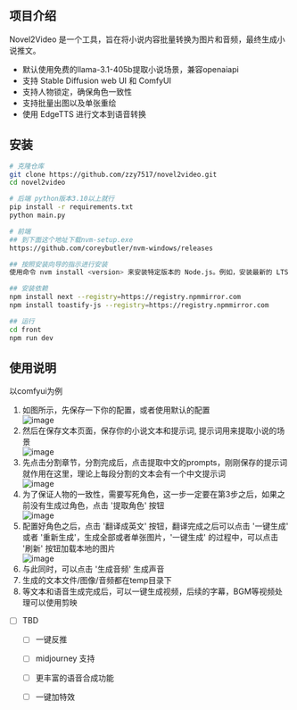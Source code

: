 ## 项目介绍

Novel2Video 是一个工具，旨在将小说内容批量转换为图片和音频，最终生成小说推文。

- 默认使用免费的llama-3.1-405b提取小说场景，兼容openaiapi
- 支持 Stable Diffusion web UI 和 ComfyUI
- 支持人物锁定，确保角色一致性
- 支持批量出图以及单张重绘
- 使用 EdgeTTS 进行文本到语音转换

## 安装

```bash
# 克隆仓库
git clone https://github.com/zzy7517/novel2video.git
cd novel2video

# 后端 python版本3.10以上就行
pip install -r requirements.txt
python main.py

# 前端
## 到下面这个地址下载nvm-setup.exe
https://github.com/coreybutler/nvm-windows/releases

## 按照安装向导的指示进行安装
使用命令 nvm install <version> 来安装特定版本的 Node.js。例如，安装最新的 LTS 版本可以使用 nvm install lts

## 安装依赖
npm install next --registry=https://registry.npmmirror.com
npm install toastify-js --registry=https://registry.npmmirror.com

## 运行
cd front
npm run dev
```

## 使用说明
以comfyui为例 <br>
1. 如图所示，先保存一下你的配置，或者使用默认的配置 <br>
![image](https://github.com/user-attachments/assets/99b16096-b057-4cb7-91eb-536ab467315d)
2. 然后在保存文本页面，保存你的小说文本和提示词, 提示词用来提取小说的场景 <br>
![image](https://github.com/user-attachments/assets/d5dc1a80-5db4-4e00-b722-1c959fcb32a9)
3. 先点击分割章节，分割完成后，点击提取中文的prompts，刚刚保存的提示词就作用在这里，理论上每段分割的文本会有一个中文提示词 <br>
![image](https://github.com/user-attachments/assets/3eb93f29-7f22-4f4e-a375-0b9d8e23d621)
4. 为了保证人物的一致性，需要写死角色，这一步一定要在第3步之后，如果之前没有生成过角色，点击 '提取角色' 按钮 <br>
![image](https://github.com/user-attachments/assets/d0ecd807-eba1-406f-9f47-ec9ae103ee94)
5. 配置好角色之后，点击 '翻译成英文' 按钮，翻译完成之后可以点击 '一键生成'  或者 '重新生成'，生成全部或者单张图片，'一键生成' 的过程中，可以点击 '刷新' 按钮加载本地的图片  <br>
![image](https://github.com/user-attachments/assets/4e4c8789-b6a0-4241-9970-83babc7bc32a)
6. 与此同时，可以点击 '生成音频' 生成声音 <br>
7. 生成的文本文件/图像/音频都在temp目录下
8. 等文本和语音生成完成后，可以一键生成视频，后续的字幕，BGM等视频处理可以使用剪映

- [ ] TBD
    - [ ] 一键反推
    - [ ] midjourney 支持
    - [ ] 更丰富的语音合成功能
    - [ ] 一键加特效

